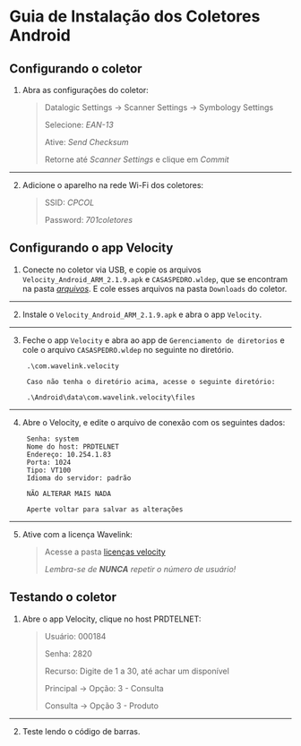 # Guia de Instalação dos Coletores Android

## Configurando o coletor

1. Abra as configurações do coletor: 
	> Datalogic Settings → Scanner Settings → Symbology Settings
	>
	> Selecione: *EAN-13*
	>
	> Ative: *Send Checksum*
	>
	> Retorne até *Scanner Settings* e clique em *Commit*
---
2. Adicione o aparelho na rede Wi-Fi dos coletores:
	> SSID: *CPCOL*
	>
	> Password: *701coletores*

## Configurando o app Velocity

1. Conecte no coletor via USB, e copie os arquivos `Velocity_Android_ARM_2.1.9.apk` e `CASASPEDRO.wldep`, que se encontram na pasta [*arquivos*](https://github.com/cpglaucio/help/tree/main/coletor_android/arquivos). E cole esses arquivos na pasta `Downloads` do coletor.
---
2. Instale o `Velocity_Android_ARM_2.1.9.apk` e abra o app `Velocity`.
---
3. Feche o app `Velocity` e abra ao app de `Gerenciamento de diretorios` e cole o arquivo `CASASPEDRO.wldep` no seguinte no diretório.

		.\com.wavelink.velocity
		
		Caso não tenha o diretório acima, acesse o seguinte diretório:

		.\Android\data\com.wavelink.velocity\files
---    
4. Abre o Velocity, e edite o arquivo de conexão com os seguintes dados:
		
		Senha: system
		Nome do host: PRDTELNET
		Endereço: 10.254.1.83
		Porta: 1024
		Tipo: VT100
		Idioma do servidor: padrão

		NÃO ALTERAR MAIS NADA

		Aperte voltar para salvar as alterações
---
5. Ative com a licença Wavelink:
	> Acesse a pasta [licenças velocity](https://github.com/cpglaucio/help/tree/main/coletor_android/licencas_velocity)
	>
	> *Lembra-se de **NUNCA** repetir o número de usuário!*

## Testando o coletor
1. Abre o app Velocity, clique no host PRDTELNET:
	> Usuário: 000184
	> 
	> Senha: 2820
	> 
	> Recurso: Digite de 1 a 30, até achar um disponível
	> 
	> Principal → Opção: 3 - Consulta 
	> 
	> Consulta → Opção 3 - Produto
---
2. Teste lendo o código de barras.
